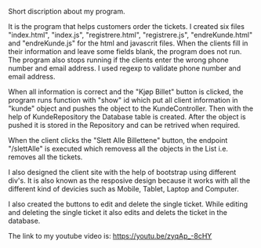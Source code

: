 Short discription about my program.

It is the program that helps customers order the tickets. I created six files "index.html", "index.js", "registrere.html",
"registrere.js", "endreKunde.html" and "endreKunde.js" for the html and javascrit files. When the clients fill in their 
information and leave some fields blank, the program does not run. The program also stops running if the clients enter 
the wrong phone number and email address. I used regexp to validate phone number and email address.

When all information is correct and the "Kjøp Billet" button is clicked, the program runs function with "show" id which put 
all client information in "kunde" object and pushes the object to the KundeController. Then with the help of KundeRepository
the Database table is created. After the object is pushed it is stored in the Repository and can be retrived when required.

When the client clicks the "Slett Alle Billettene" button, the endpoint "/slettAlle" is executed which removess all the
objects in the List<Kunde> i.e. removes all the tickets.

I also designed the client site with the help of bootstrap using different div's. It is also known as the resposive design 
because it works with all the different kind of devicies such as Mobile, Tablet, Laptop and Computer.

I also created the buttons to edit and delete the single ticket. While editing and deleting the single ticket it also edits 
and delets the ticket in the database.

The link to my youtube video is: https://youtu.be/zyqAp_-8cHY
